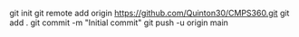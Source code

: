 git init
git remote add origin https://github.com/Quinton30/CMPS360.git
git add .
git commit -m "Initial commit"
git push -u origin main
